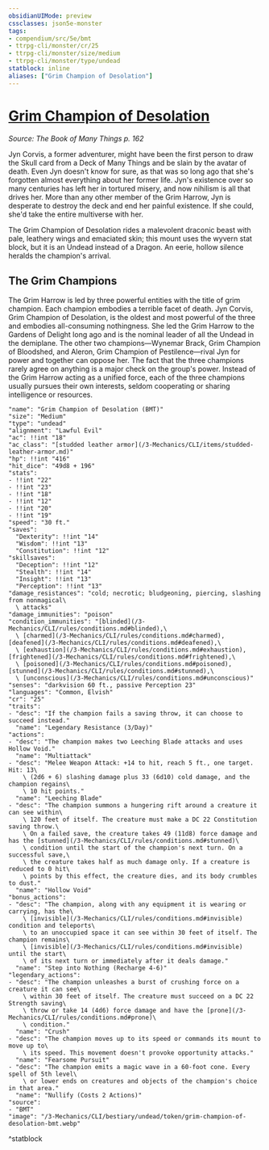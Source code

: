 ```yaml
---
obsidianUIMode: preview
cssclasses: json5e-monster
tags:
- compendium/src/5e/bmt
- ttrpg-cli/monster/cr/25
- ttrpg-cli/monster/size/medium
- ttrpg-cli/monster/type/undead
statblock: inline
aliases: ["Grim Champion of Desolation"]
---
```

# [Grim Champion of Desolation](3-Mechanics\CLI\bestiary\undead/grim-champion-of-desolation-bmt.md)
*Source: The Book of Many Things p. 162*  

Jyn Corvis, a former adventurer, might have been the first person to draw the Skull card from a Deck of Many Things and be slain by the avatar of death. Even Jyn doesn't know for sure, as that was so long ago that she's forgotten almost everything about her former life. Jyn's existence over so many centuries has left her in tortured misery, and now nihilism is all that drives her. More than any other member of the Grim Harrow, Jyn is desperate to destroy the deck and end her painful existence. If she could, she'd take the entire multiverse with her.

The Grim Champion of Desolation rides a malevolent draconic beast with pale, leathery wings and emaciated skin; this mount uses the wyvern stat block, but it is an Undead instead of a Dragon. An eerie, hollow silence heralds the champion's arrival.

## The Grim Champions

The Grim Harrow is led by three powerful entities with the title of grim champion. Each champion embodies a terrible facet of death. Jyn Corvis, Grim Champion of Desolation, is the oldest and most powerful of the three and embodies all-consuming nothingness. She led the Grim Harrow to the Gardens of Delight long ago and is the nominal leader of all the Undead in the demiplane. The other two champions—Wynemar Brack, Grim Champion of Bloodshed, and Aleron, Grim Champion of Pestilence—rival Jyn for power and together can oppose her. The fact that the three champions rarely agree on anything is a major check on the group's power. Instead of the Grim Harrow acting as a unified force, each of the three champions usually pursues their own interests, seldom cooperating or sharing intelligence or resources.

```statblock
"name": "Grim Champion of Desolation (BMT)"
"size": "Medium"
"type": "undead"
"alignment": "Lawful Evil"
"ac": !!int "18"
"ac_class": "[studded leather armor](/3-Mechanics/CLI/items/studded-leather-armor.md)"
"hp": !!int "416"
"hit_dice": "49d8 + 196"
"stats":
- !!int "22"
- !!int "23"
- !!int "18"
- !!int "12"
- !!int "20"
- !!int "19"
"speed": "30 ft."
"saves":
  "Dexterity": !!int "14"
  "Wisdom": !!int "13"
  "Constitution": !!int "12"
"skillsaves":
  "Deception": !!int "12"
  "Stealth": !!int "14"
  "Insight": !!int "13"
  "Perception": !!int "13"
"damage_resistances": "cold; necrotic; bludgeoning, piercing, slashing from nonmagical\
  \ attacks"
"damage_immunities": "poison"
"condition_immunities": "[blinded](/3-Mechanics/CLI/rules/conditions.md#blinded),\
  \ [charmed](/3-Mechanics/CLI/rules/conditions.md#charmed), [deafened](/3-Mechanics/CLI/rules/conditions.md#deafened),\
  \ [exhaustion](/3-Mechanics/CLI/rules/conditions.md#exhaustion), [frightened](/3-Mechanics/CLI/rules/conditions.md#frightened),\
  \ [poisoned](/3-Mechanics/CLI/rules/conditions.md#poisoned), [stunned](/3-Mechanics/CLI/rules/conditions.md#stunned),\
  \ [unconscious](/3-Mechanics/CLI/rules/conditions.md#unconscious)"
"senses": "darkvision 60 ft., passive Perception 23"
"languages": "Common, Elvish"
"cr": "25"
"traits":
- "desc": "If the champion fails a saving throw, it can choose to succeed instead."
  "name": "Legendary Resistance (3/Day)"
"actions":
- "desc": "The champion makes two Leeching Blade attacks and uses Hollow Void."
  "name": "Multiattack"
- "desc": "Melee Weapon Attack: +14 to hit, reach 5 ft., one target. Hit: 13\
    \ (2d6 + 6) slashing damage plus 33 (6d10) cold damage, and the champion regains\
    \ 10 hit points."
  "name": "Leeching Blade"
- "desc": "The champion summons a hungering rift around a creature it can see within\
    \ 120 feet of itself. The creature must make a DC 22 Constitution saving throw.\
    \ On a failed save, the creature takes 49 (11d8) force damage and has the [stunned](/3-Mechanics/CLI/rules/conditions.md#stunned)\
    \ condition until the start of the champion's next turn. On a successful save,\
    \ the creature takes half as much damage only. If a creature is reduced to 0 hit\
    \ points by this effect, the creature dies, and its body crumbles to dust."
  "name": "Hollow Void"
"bonus_actions":
- "desc": "The champion, along with any equipment it is wearing or carrying, has the\
    \ [invisible](/3-Mechanics/CLI/rules/conditions.md#invisible) condition and teleports\
    \ to an unoccupied space it can see within 30 feet of itself. The champion remains\
    \ [invisible](/3-Mechanics/CLI/rules/conditions.md#invisible) until the start\
    \ of its next turn or immediately after it deals damage."
  "name": "Step into Nothing (Recharge 4-6)"
"legendary_actions":
- "desc": "The champion unleashes a burst of crushing force on a creature it can see\
    \ within 30 feet of itself. The creature must succeed on a DC 22 Strength saving\
    \ throw or take 14 (4d6) force damage and have the [prone](/3-Mechanics/CLI/rules/conditions.md#prone)\
    \ condition."
  "name": "Crush"
- "desc": "The champion moves up to its speed or commands its mount to move up to\
    \ its speed. This movement doesn't provoke opportunity attacks."
  "name": "Fearsome Pursuit"
- "desc": "The champion emits a magic wave in a 60-foot cone. Every spell of 5th level\
    \ or lower ends on creatures and objects of the champion's choice in that area."
  "name": "Nullify (Costs 2 Actions)"
"source":
- "BMT"
"image": "/3-Mechanics/CLI/bestiary/undead/token/grim-champion-of-desolation-bmt.webp"
```
^statblock